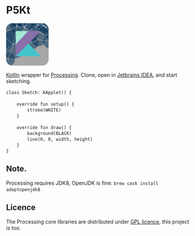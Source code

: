 # P5Kt
![P5Kt logo](p5kt.png)  

[Kotlin](https://kotlinlang.org/) wrapper for [Processing](https://processing.org/). Clone, open in [Jetbrains IDEA](https://www.jetbrains.com/idea/), and start sketching.

```
class Sketch: KApplet() {

    override fun setup() {
        stroke(WHITE)
    }

    override fun draw() {
        background(BLACK)
        line(0, 0, width, height)
    }
}

```

## Note.
Processing requires JDK8, OpenJDK is fine: `brew cask install adoptopenjdk8`

## Licence

The Processing core libraries are distributed under [GPL licence](LICENSE.md), this project is too.
